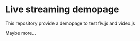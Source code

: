 # Live streaming demopage
This repository provide a demopage to test flv.js and video.js

Maybe more...

